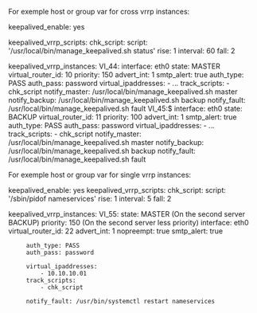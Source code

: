 For exemple host or group var for cross vrrp instances:

keepalived_enable: yes

keepalived_vrrp_scripts:
    chk_script:
        script: '/usr/local/bin/manage_keepalived.sh status'
        rise: 1
        interval: 60
        fall: 2

keepalived_vrrp_instances:
    VI_44:
        interface: eth0
        state: MASTER
        virtual_router_id: 10
        priority: 150
        advert_int: 1
        smtp_alert: true
        auth_type: PASS
        auth_pass: password
        virtual_ipaddresses:
            - *.*.*.*
        track_scripts:
            - chk_script
        notify_master: /usr/local/bin/manage_keepalived.sh master
        notify_backup: /usr/local/bin/manage_keepalived.sh backup
        notify_fault: /usr/local/bin/manage_keepalived.sh fault
    VI_45:$
        interface: eth0
        state: BACKUP
        virtual_router_id: 11
        priority: 100
        advert_int: 1
        smtp_alert: true
        auth_type: PASS
        auth_pass: password
        virtual_ipaddresses:
            - *.*.*.*
        track_scripts:
            - chk_script
        notify_master: /usr/local/bin/manage_keepalived.sh master
        notify_backup: /usr/local/bin/manage_keepalived.sh backup
        notify_fault: /usr/local/bin/manage_keepalived.sh fault

For exemple host or group var for single vrrp instances:

 keepalived_enable: yes
 keepalived_vrrp_scripts:
     chk_script:
         script: '/sbin/pidof nameservices'
         rise: 1
         interval: 5
         fall: 2

 keepalived_vrrp_instances:
     VI_55:
         state: MASTER (On the second server BACKUP)
         priority: 150 (On the second server less priority)
         interface: eth0
         virtual_router_id: 22
         advert_int: 1
         nopreempt: true
         smtp_alert: true

         auth_type: PASS
         auth_pass: password

         virtual_ipaddresses:
             - 10.10.10.01
         track_scripts:
             - chk_script

         notify_fault: /usr/bin/systemctl restart nameservices
